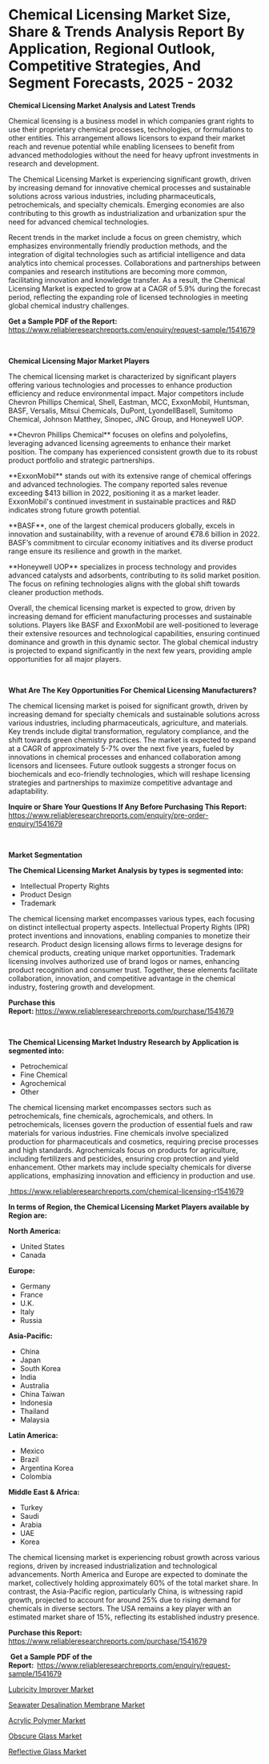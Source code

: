 <p><h1>Chemical Licensing Market Size, Share & Trends Analysis Report By Application, Regional Outlook, Competitive Strategies, And Segment Forecasts, 2025 - 2032</h1></p><p><strong>Chemical Licensing Market Analysis and Latest Trends</strong></p>
<p><p>Chemical licensing is a business model in which companies grant rights to use their proprietary chemical processes, technologies, or formulations to other entities. This arrangement allows licensors to expand their market reach and revenue potential while enabling licensees to benefit from advanced methodologies without the need for heavy upfront investments in research and development.</p><p>The Chemical Licensing Market is experiencing significant growth, driven by increasing demand for innovative chemical processes and sustainable solutions across various industries, including pharmaceuticals, petrochemicals, and specialty chemicals. Emerging economies are also contributing to this growth as industrialization and urbanization spur the need for advanced chemical technologies. </p><p>Recent trends in the market include a focus on green chemistry, which emphasizes environmentally friendly production methods, and the integration of digital technologies such as artificial intelligence and data analytics into chemical processes. Collaborations and partnerships between companies and research institutions are becoming more common, facilitating innovation and knowledge transfer. As a result, the Chemical Licensing Market is expected to grow at a CAGR of 5.9% during the forecast period, reflecting the expanding role of licensed technologies in meeting global chemical industry challenges.</p></p>
<p><strong>Get a Sample PDF of the Report:&nbsp;</strong> <a href="https://www.reliableresearchreports.com/enquiry/request-sample/1541679?utm_campaign=28&utm_medium=2&utm_source=Github&utm_content=ia&utm_term=01042025&utm_id=chemical-licensing">https://www.reliableresearchreports.com/enquiry/request-sample/1541679</a></p>
<p>&nbsp;</p>
<p><strong>Chemical Licensing Major Market Players</strong></p>
<p><p>The chemical licensing market is characterized by significant players offering various technologies and processes to enhance production efficiency and reduce environmental impact. Major competitors include Chevron Phillips Chemical, Shell, Eastman, MCC, ExxonMobil, Huntsman, BASF, Versalis, Mitsui Chemicals, DuPont, LyondellBasell, Sumitomo Chemical, Johnson Matthey, Sinopec, JNC Group, and Honeywell UOP.</p><p>**Chevron Phillips Chemical** focuses on olefins and polyolefins, leveraging advanced licensing agreements to enhance their market position. The company has experienced consistent growth due to its robust product portfolio and strategic partnerships.</p><p>**ExxonMobil** stands out with its extensive range of chemical offerings and advanced technologies. The company reported sales revenue exceeding $413 billion in 2022, positioning it as a market leader. ExxonMobil's continued investment in sustainable practices and R&D indicates strong future growth potential.</p><p>**BASF**, one of the largest chemical producers globally, excels in innovation and sustainability, with a revenue of around €78.6 billion in 2022. BASF’s commitment to circular economy initiatives and its diverse product range ensure its resilience and growth in the market.</p><p>**Honeywell UOP** specializes in process technology and provides advanced catalysts and adsorbents, contributing to its solid market position. The focus on refining technologies aligns with the global shift towards cleaner production methods.</p><p>Overall, the chemical licensing market is expected to grow, driven by increasing demand for efficient manufacturing processes and sustainable solutions. Players like BASF and ExxonMobil are well-positioned to leverage their extensive resources and technological capabilities, ensuring continued dominance and growth in this dynamic sector. The global chemical industry is projected to expand significantly in the next few years, providing ample opportunities for all major players.</p></p>
<p>&nbsp;</p>
<p><strong>What Are The Key Opportunities For Chemical Licensing Manufacturers?</strong></p>
<p><p>The chemical licensing market is poised for significant growth, driven by increasing demand for specialty chemicals and sustainable solutions across various industries, including pharmaceuticals, agriculture, and materials. Key trends include digital transformation, regulatory compliance, and the shift towards green chemistry practices. The market is expected to expand at a CAGR of approximately 5-7% over the next five years, fueled by innovations in chemical processes and enhanced collaboration among licensors and licensees. Future outlook suggests a stronger focus on biochemicals and eco-friendly technologies, which will reshape licensing strategies and partnerships to maximize competitive advantage and adaptability.</p></p>
<p><strong>Inquire or Share Your Questions If Any Before Purchasing This Report:</strong> <a href="https://www.reliableresearchreports.com/enquiry/pre-order-enquiry/1541679?utm_campaign=28&utm_medium=2&utm_source=Github&utm_content=ia&utm_term=01042025&utm_id=chemical-licensing">https://www.reliableresearchreports.com/enquiry/pre-order-enquiry/1541679</a></p>
<p>&nbsp;</p>
<p><strong>Market Segmentation</strong></p>
<p><strong>The Chemical Licensing Market Analysis by types is segmented into:</strong></p>
<p><ul><li>Intellectual Property Rights</li><li>Product Design</li><li>Trademark</li></ul></p>
<p><p>The chemical licensing market encompasses various types, each focusing on distinct intellectual property aspects. Intellectual Property Rights (IPR) protect inventions and innovations, enabling companies to monetize their research. Product design licensing allows firms to leverage designs for chemical products, creating unique market opportunities. Trademark licensing involves authorized use of brand logos or names, enhancing product recognition and consumer trust. Together, these elements facilitate collaboration, innovation, and competitive advantage in the chemical industry, fostering growth and development.</p></p>
<p><strong>Purchase this Report:&nbsp;</strong><a href="https://www.reliableresearchreports.com/purchase/1541679?utm_campaign=28&utm_medium=2&utm_source=Github&utm_content=ia&utm_term=01042025&utm_id=chemical-licensing">https://www.reliableresearchreports.com/purchase/1541679</a></p>
<p>&nbsp;</p>
<p><strong>The Chemical Licensing Market Industry Research by Application is segmented into:</strong></p>
<p><ul><li>Petrochemical</li><li>Fine Chemical</li><li>Agrochemical</li><li>Other</li></ul></p>
<p><p>The chemical licensing market encompasses sectors such as petrochemicals, fine chemicals, agrochemicals, and others. In petrochemicals, licenses govern the production of essential fuels and raw materials for various industries. Fine chemicals involve specialized production for pharmaceuticals and cosmetics, requiring precise processes and high standards. Agrochemicals focus on products for agriculture, including fertilizers and pesticides, ensuring crop protection and yield enhancement. Other markets may include specialty chemicals for diverse applications, emphasizing innovation and efficiency in production and use.</p></p>
<p><a href="https://www.reliableresearchreports.com/chemical-licensing-r1541679?utm_campaign=28&utm_medium=2&utm_source=Github&utm_content=ia&utm_term=01042025&utm_id=chemical-licensing">&nbsp;https://www.reliableresearchreports.com/chemical-licensing-r1541679</a></p>
<p><strong>In terms of Region, the Chemical Licensing Market Players available by Region are:</strong></p>
<p>
    <p> <strong> North America: </strong>
        <ul>
            <li>United States</li>
            <li>Canada</li>
        </ul>
        </p> 
    <p> <strong> Europe: </strong>
        <ul>
            <li>Germany</li>
            <li>France</li>
            <li>U.K.</li>
            <li>Italy</li>
            <li>Russia</li>
        </ul>
        </p> 
    <p> <strong> Asia-Pacific: </strong>
        <ul>
            <li>China</li>
            <li>Japan</li>
            <li>South Korea</li>
            <li>India</li>
            <li>Australia</li>
            <li>China Taiwan</li>
            <li>Indonesia</li>
            <li>Thailand</li>
            <li>Malaysia</li>
        </ul>
        </p> 
    <p> <strong> Latin America: </strong>
        <ul>
            <li>Mexico</li>
            <li>Brazil</li>
            <li>Argentina Korea</li>
            <li>Colombia</li>
        </ul>
        </p> 
    <p> <strong> Middle East & Africa: </strong>
        <ul>
            <li>Turkey</li>
            <li>Saudi</li>
            <li>Arabia</li>
            <li>UAE</li>
            <li>Korea</li>
        </ul>
    </p>
    </p>
<p><p>The chemical licensing market is experiencing robust growth across various regions, driven by increased industrialization and technological advancements. North America and Europe are expected to dominate the market, collectively holding approximately 60% of the total market share. In contrast, the Asia-Pacific region, particularly China, is witnessing rapid growth, projected to account for around 25% due to rising demand for chemicals in diverse sectors. The USA remains a key player with an estimated market share of 15%, reflecting its established industry presence.</p></p>
<p><strong>Purchase this Report: </strong><a href="https://www.reliableresearchreports.com/purchase/1541679?utm_campaign=28&utm_medium=2&utm_source=Github&utm_content=ia&utm_term=01042025&utm_id=chemical-licensing">https://www.reliableresearchreports.com/purchase/1541679</a></p>
<p>&nbsp;<strong>Get a Sample PDF of the Report:&nbsp;&nbsp;</strong><a href="https://www.reliableresearchreports.com/enquiry/request-sample/1541679?utm_campaign=28&utm_medium=2&utm_source=Github&utm_content=ia&utm_term=01042025&utm_id=chemical-licensing">https://www.reliableresearchreports.com/enquiry/request-sample/1541679</a></p>
<p><strong></strong></p>
<p><p><a href="https://github.com/porstgowinjq/Market-Research-Report-List-1/blob/main/lubricity-improver-market.md?utm_campaign=28&utm_medium=2&utm_source=Github&utm_content=ia&utm_term=01042025&utm_id=chemical-licensing">Lubricity Improver Market</a></p><p><a href="https://github.com/blauetrelawz/Market-Research-Report-List-1/blob/main/seawater-desalination-membrane-market.md?utm_campaign=28&utm_medium=2&utm_source=Github&utm_content=ia&utm_term=01042025&utm_id=chemical-licensing">Seawater Desalination Membrane Market</a></p><p><a href="https://github.com/amagloeaad54/Market-Research-Report-List-1/blob/main/acrylic-polymer-market.md?utm_campaign=28&utm_medium=2&utm_source=Github&utm_content=ia&utm_term=01042025&utm_id=chemical-licensing">Acrylic Polymer Market</a></p><p><a href="https://github.com/neiridionna/Market-Research-Report-List-1/blob/main/obscure-glass-market.md?utm_campaign=28&utm_medium=2&utm_source=Github&utm_content=ia&utm_term=01042025&utm_id=chemical-licensing">Obscure Glass Market</a></p><p><a href="https://github.com/ximensbisade/Market-Research-Report-List-1/blob/main/reflective-glass-market.md?utm_campaign=28&utm_medium=2&utm_source=Github&utm_content=ia&utm_term=01042025&utm_id=chemical-licensing">Reflective Glass Market</a></p></p>